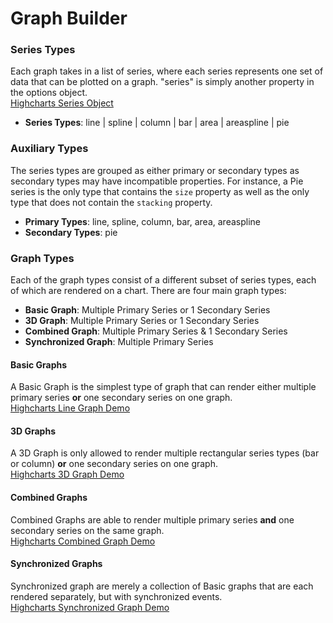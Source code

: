 # Graph Builder

### Series Types
Each graph takes in a list of series, where each series
represents one set of data that can be plotted on a graph.
"series" is simply another property in the options object.<br />
[Highcharts Series Object](https://www.highcharts.com/docs/chart-concepts/series)
  * **Series Types**: line | spline | column | bar | area | areaspline | pie

### Auxiliary Types
The series types are grouped as either primary or secondary types
as secondary types may have incompatible properties. For instance,
a Pie series is the only type that contains the `size` property as 
well as the only type that does not contain the `stacking` property.
  * **Primary Types**: line, spline, column, bar, area, areaspline
  * **Secondary Types**: pie

### Graph Types
Each of the graph types consist of a different subset of series
types, each of which are rendered on a chart.
There are four main graph types:
  * **Basic Graph**: Multiple Primary Series or 1 Secondary Series
  * **3D Graph**: Multiple Primary Series or 1 Secondary Series
  * **Combined Graph**: Multiple Primary Series & 1 Secondary Series
  * **Synchronized Graph**: Multiple Primary Series

#### Basic Graphs
A Basic Graph is the simplest type of graph that can render either
multiple primary series **or** one secondary series on one graph.
<br/>
[Highcharts Line Graph Demo](https://www.highcharts.com/demo/line-basic)

#### 3D Graphs
A 3D Graph is only allowed to render multiple rectangular series
types (bar or column) **or** one secondary series on one graph.
<br />
[Highcharts 3D Graph Demo](https://www.highcharts.com/demo/3d-column-interactive)

#### Combined Graphs
Combined Graphs are able to render multiple primary series
**and** one secondary series on the same graph.
<br />
[Highcharts Combined Graph Demo](https://www.highcharts.com/demo/combo)

#### Synchronized Graphs
Synchronized graph are merely a collection of Basic graphs that
are each rendered separately, but with synchronized events.
<br />
[Highcharts Synchronized Graph Demo](https://www.highcharts.com/demo/synchronized-charts)

